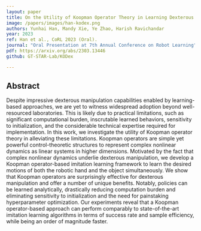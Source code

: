 ```yaml
---
layout: paper
title: On the Utility of Koopman Operator Theory in Learning Dexterous Manipulation Skills
image: /papers/images/han-kodex.png
authors: Yunhai Han, Mandy Xie, Ye Zhao, Harish Ravichandar
year: 2023
ref: Han et al., CoRL 2023 (Oral).
journal: "Oral Presentation at 7th Annual Conference on Robot Learning"
pdf: https://arxiv.org/abs/2303.13446
github: GT-STAR-Lab/KODex

---
```


## Abstract

Despite impressive dexterous manipulation capabilities enabled by learning-based approaches, we are yet to witness widespread adoption beyond well-resourced laboratories. This is likely due to practical limitations, such as significant computational burden, inscrutable learned behaviors, sensitivity to initialization, and the considerable technical expertise required for implementation. In this work, we investigate the utility of Koopman operator theory in alleviating these limitations. Koopman operators are simple yet powerful control-theoretic structures to represent complex nonlinear dynamics as linear systems in higher dimensions. Motivated by the fact that complex nonlinear dynamics underlie dexterous manipulation, we develop a Koopman operator-based imitation learning framework to learn the desired motions of both the robotic hand and the object simultaneously. We show that Koopman operators are surprisingly effective for dexterous manipulation and offer a number of unique benefits. Notably, policies can be learned analytically, drastically reducing computation burden and eliminating sensitivity to initialization and the need for painstaking hyperparameter optimization. Our experiments reveal that a Koopman operator-based approach can perform comparably to state-of-the-art imitation learning algorithms in terms of success rate and sample efficiency, while being an order of magnitude faster. 